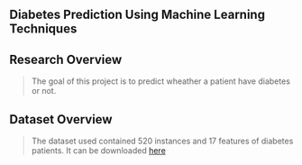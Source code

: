 ## Diabetes Prediction Using Machine Learning Techniques
## Research Overview

> The goal of this project is to predict wheather a patient have diabetes or not.

## Dataset Overview
> The dataset used contained 520 instances and 17 features of diabetes patients. It can be downloaded [here](https://archive.ics.uci.edu/ml/datasets/Early+stage+diabetes+risk+prediction+dataset.) 
